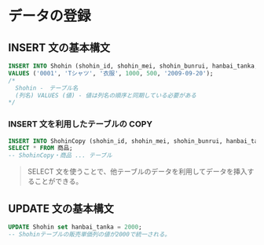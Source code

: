 # データの登録

## INSERT 文の基本構文

```sql
INSERT INTO Shohin (shohin_id, shohin_mei, shohin_bunrui, hanbai_tanka, shiire_tanka, tourokubi)
VALUES ('0001', 'Tシャツ', '衣服', 1000, 500, '2009-09-20');
/*
  Shohin -　テーブル名
  (列名) VALUES (値) - 値は列名の順序と同期している必要がある
*/
```

### INSERT 文を利用したテーブルの COPY

```sql
INSERT INTO ShohinCopy (shohin_id, shohin_mei, shohin_bunrui, hanbai_tanka, shiire_tanka, torokubi)
SELECT * FROM 商品;
-- ShohinCopy・商品 ... テーブル
```

> SELECT 文を使うことで、他テーブルのデータを利用してデータを挿入することができる。

## UPDATE 文の基本構文

```sql
UPDATE Shohin set hanbai_tanka = 2000;
-- Shohinテーブルの販売単価列の値が2000で統一される。
```

